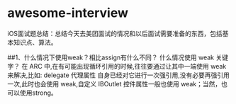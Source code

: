 # awesome-interview
iOS面试题总结：总结今天去美团面试的情况和以后面试需要准备的东西，包括基本知识点、算法。

##1、什么情况下使用weak？相比assign有什么不同？
  什么情况使用 weak 关键字？
    在 ARC 中,在有可能出现循环引用的时候,往往要通过让其中一端使用 weak 来解决,比如: delegate 代理属性
自身已经对它进行一次强引用,没有必要再强引用一次,此时也会使用 weak,自定义 IBOutlet 控件属性一般也使用 weak；当然，也可以使用strong。


